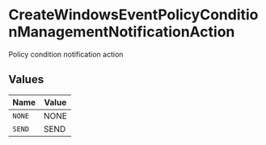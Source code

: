 # CreateWindowsEventPolicyConditionManagementNotificationAction

Policy condition notification action


## Values

| Name   | Value  |
| ------ | ------ |
| `NONE` | NONE   |
| `SEND` | SEND   |
